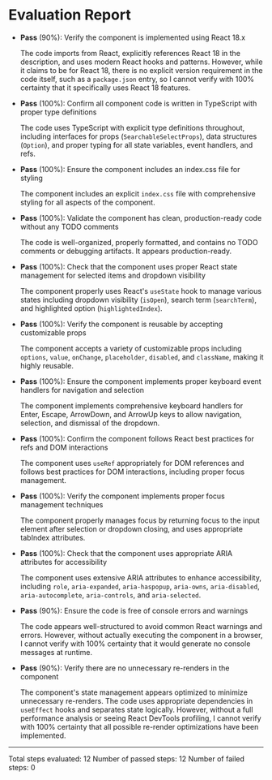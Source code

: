 # Evaluation Report

- **Pass** (90%): Verify the component is implemented using React 18.x
  
  The code imports from React, explicitly references React 18 in the description, and uses modern React hooks and patterns. However, while it claims to be for React 18, there is no explicit version requirement in the code itself, such as a `package.json` entry, so I cannot verify with 100% certainty that it specifically uses React 18 features.

- **Pass** (100%): Confirm all component code is written in TypeScript with proper type definitions
  
  The code uses TypeScript with explicit type definitions throughout, including interfaces for props (`SearchableSelectProps`), data structures (`Option`), and proper typing for all state variables, event handlers, and refs.

- **Pass** (100%): Ensure the component includes an index.css file for styling
  
  The component includes an explicit `index.css` file with comprehensive styling for all aspects of the component.

- **Pass** (100%): Validate the component has clean, production-ready code without any TODO comments
  
  The code is well-organized, properly formatted, and contains no TODO comments or debugging artifacts. It appears production-ready.

- **Pass** (100%): Check that the component uses proper React state management for selected items and dropdown visibility
  
  The component properly uses React's `useState` hook to manage various states including dropdown visibility (`isOpen`), search term (`searchTerm`), and highlighted option (`highlightedIndex`).

- **Pass** (100%): Verify the component is reusable by accepting customizable props
  
  The component accepts a variety of customizable props including `options`, `value`, `onChange`, `placeholder`, `disabled`, and `className`, making it highly reusable.

- **Pass** (100%): Ensure the component implements proper keyboard event handlers for navigation and selection
  
  The component implements comprehensive keyboard handlers for Enter, Escape, ArrowDown, and ArrowUp keys to allow navigation, selection, and dismissal of the dropdown.

- **Pass** (100%): Confirm the component follows React best practices for refs and DOM interactions
  
  The component uses `useRef` appropriately for DOM references and follows best practices for DOM interactions, including proper focus management.

- **Pass** (100%): Verify the component implements proper focus management techniques
  
  The component properly manages focus by returning focus to the input element after selection or dropdown closing, and uses appropriate tabIndex attributes.

- **Pass** (100%): Check that the component uses appropriate ARIA attributes for accessibility
  
  The component uses extensive ARIA attributes to enhance accessibility, including `role`, `aria-expanded`, `aria-haspopup`, `aria-owns`, `aria-disabled`, `aria-autocomplete`, `aria-controls`, and `aria-selected`.

- **Pass** (90%): Ensure the code is free of console errors and warnings
  
  The code appears well-structured to avoid common React warnings and errors. However, without actually executing the component in a browser, I cannot verify with 100% certainty that it would generate no console messages at runtime.

- **Pass** (90%): Verify there are no unnecessary re-renders in the component
  
  The component's state management appears optimized to minimize unnecessary re-renders. The code uses appropriate dependencies in `useEffect` hooks and separates state logically. However, without a full performance analysis or seeing React DevTools profiling, I cannot verify with 100% certainty that all possible re-render optimizations have been implemented.

---

Total steps evaluated: 12
Number of passed steps: 12
Number of failed steps: 0